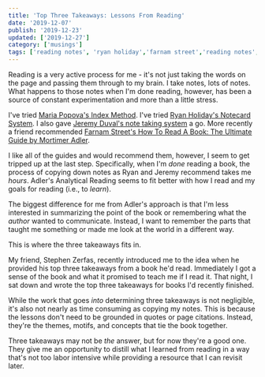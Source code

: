 ```yaml
---
title: 'Top Three Takeaways: Lessons From Reading'
date: '2019-12-07'
publish: '2019-12-23'
updated: ['2019-12-27']
category: ['musings']
tags: ['reading notes', 'ryan holiday','farnam street','reading notes','stephen zerfas','read to lead']
---
```


Reading is a very active process for me - it's not just taking the words on the page and passing them through to my brain. I take notes, lots of notes. What happens to those notes when I'm done reading, however, has been a source of constant experimentation and more than a little stress.

I've tried [Maria Popova's Index Method](../../blog/2016-02-10/brief-thoughts-on-reading-and-note-taking/). I've tried [Ryan Holiday's Notecard System](https://ryanholiday.net/the-notecard-system-the-key-for-remembering-organizing-and-using-everything-you-read/). I also gave [Jeremy Duval's note taking system](https://zapier.com/blog/best-book-note-taking-system/) a go. More recently a friend recommended [Farnam Street's How To Read A Book: The Ultimate Guide by Mortimer Adler](https://fs.blog/how-to-read-a-book/).

I like all of the guides and would recommend them, however, I seem to get tripped up at the last step. Specifically, when I'm _done_ reading a book, the process of copying down notes as Ryan and Jeremy recommend takes me _hours_. Adler's Analytical Reading seems to fit better with how I read and my goals for reading (i.e., to _learn_).

The biggest difference for me from Adler's approach is that I'm less interested in summarizing the point of the book or remembering what the _author_ wanted to communicate. Instead, I want to remember the parts that taught me something or made me look at the world in a different way.

This is where the three takeaways fits in.

My friend, Stephen Zerfas, recently introduced me to the idea when he provided his top three takeaways from a book he'd read. Immediately I got a sense of the book and what it promised to teach me if I read it. That night, I sat down and wrote the top three takeaways for books I'd recently finished.

While the work that goes _into_ determining three takeaways is not negligible, it's also not nearly as time consuming as copying my notes. This is because the lessons don't need to be grounded in quotes or page citations. Instead, they're the themes, motifs, and concepts that tie the book together.

Three takeaways may not be _the_ answer, but for now they're a good one. They give me an opportunity to distill what I learned from reading in a way that's not too labor intensive while providing a resource that I can revisit later.
